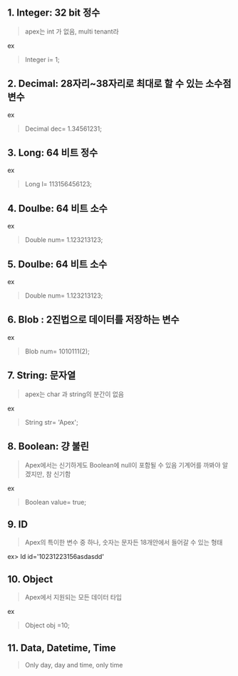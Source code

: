 ## 1. Integer: 32 bit 정수
>apex는 int 가 없음, multi tenant라

ex
> Integer i= 1;
## 2. Decimal: 28자리~38자리로 최대로 할 수 있는 소수점 변수

ex
> Decimal dec= 1.34561231;

## 3. Long: 64 비트 정수

ex
> Long l= 113156456123;


## 4. Doulbe: 64 비트 소수

ex
> Double num= 1.123213123;

## 5. Doulbe: 64 비트 소수

ex
> Double num= 1.123213123;

## 6. Blob : 2진법으로 데이터를 저장하는 변수

ex
> Blob num= 1010111(2);


## 7. String: 문자열

> apex는 char 과 string의 분간이 없음

ex
> String str= 'Apex';

## 8. Boolean: 걍 불린

> Apex에서는 신기하게도 Boolean에 null이 포함될 수 있음
기계어를 까봐야 알겠지만, 참 신기함

ex
> Boolean value= true;


## 9. ID

> Apex의 특이한 변수 중 하나, 숫자는 문자든 18개안에서 들어갈 수 있는 형태

ex> Id id='10231223156asdasdd'

## 10. Object
> Apex에서 지원되는 모든 데이터 타입

ex
> Object obj =10;

## 11. Data, Datetime, Time
> Only day, day and time, only time
